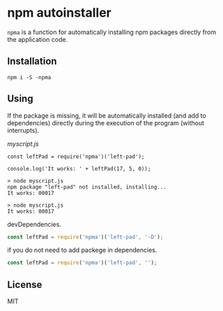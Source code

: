 # npm autoinstaller
`npma` is a function for automatically installing npm packages directly from the application code.

## Installation
`npm i -S -npma`
  
## Using
If the package is missing, it will be automatically installed (and add to dependencies) directly during the execution of the program (without interrupts).

*myscript.js*
```js:
const leftPad = require('npma')('left-pad');

console.log('It works: ' + leftPad(17, 5, 0));
```

```
> node myscript.js
npm package "left-pad" not installed, installing...
It works: 00017

> node myscript.js
It works: 00017
```

devDependencies.
```js
const leftPad = require('npma')('left-pad', '-D');
```

if you do not need to add packege in dependencies.
```js
const leftPad = require('npma')('left-pad', '');
```

## License
MIT
